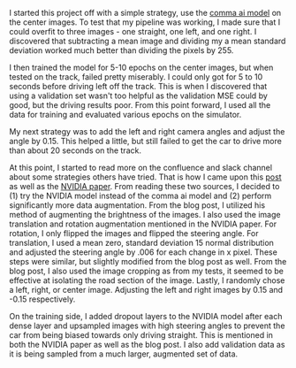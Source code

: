 
I started this project off with a simple strategy, use the [comma ai model](https://github.com/commaai/research/blob/master/train_steering_model.py) on the center images. To test that my pipeline was working, I made sure that I could overfit to three images - one straight, one left, and one right. I discovered that subtracting a mean image and dividing my a mean standard deviation worked much better than dividing the pixels by 255.

I then trained the model for 5-10 epochs on the center images, but when tested on the track, failed pretty miserably. I could only got for 5 to 10 seconds before driving left off the track. This is when I discovered that using a validation set wasn't too helpful as the validation MSE could by good, but the driving results poor. From this point forward, I used all the data for training and evaluated various epochs on the simulator.

My next strategy was to add the left and right camera angles and adjust the angle by 0.15. This helped a little, but still failed to get the car to drive more than about 20 seconds on the track. 

At this point, I started to read more on the confluence and slack channel about some strategies others have tried. That is how I came upon this [post](https://chatbotslife.com/learning-human-driving-behavior-using-nvidias-neural-network-model-and-image-augmentation-80399360efee#.lsuveu9f6) as well as the [NVIDIA paper](https://devblogs.nvidia.com/parallelforall/deep-learning-self-driving-cars/). From reading these two sources, I decided to (1) try the NVIDIA model instead of the comma ai model and (2) perform significantly more data augmentation. From the blog post, I utilized his method of augmenting the brightness of the images. I also used the image translation and rotation augmentation mentioned in the NVIDIA paper. For rotation, I only flipped the images and flipped the steering angle. For translation, I used a mean zero, standard deviation 15 normal distribution and adjusted the steering angle by .006 for each change in x pixel. These steps were similar, but slightly modified from the blog post as well. From the blog post, I also used the image cropping as from my tests, it seemed to be effective at isolating the road section of the image. Lastly, I randomly chose a left, right, or center image. Adjusting the left and right images by 0.15 and -0.15 respectively. 

On the training side, I added dropout layers to the NVIDIA model after each dense layer and upsampled images with high steering angles to prevent the car from being biased towards only driving straight. This is mentioned in both the NVIDIA paper as well as the blog post. I also add validation data as it is being sampled from a much larger, augmented set of data.